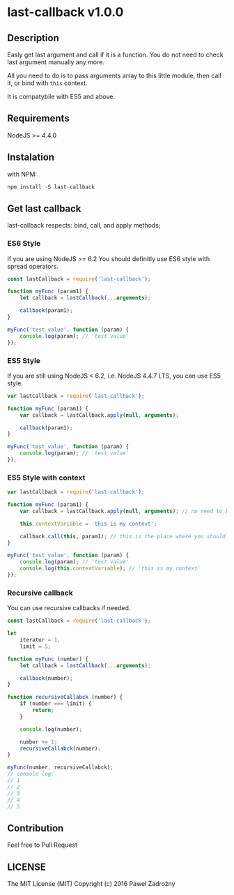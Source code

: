 # last-callback v1.0.0

## Description

Easly get last argument and call if it is a function.
You do not need to check last argument manually any more.

All you need to do is to pass arguments array to this little module,
then call it, or bind with `this` context.

It is compatybile with ES5 and above.

## Requirements

NodeJS >= 4.4.0

## Instalation

with NPM:

```javascript
npm install -S last-callback
```

## Get last callback

last-callback respects: bind, call, and apply methods;

### ES6 Style

If you are using NodeJS >= 6.2 You should definitly use ES6 style with spread operators.

```javascript
const lastCallback = require('last-callback');

function myFunc (param1) {
    let callback = lastCallback(...arguments);

    callback(param1);
}

myFunc('test value', function (param) {
    console.log(param); // 'test value'
});
```

### ES5 Style

If you are still using NodeJS < 6.2, i.e. NodeJS 4.4.7 LTS, you can use ES5 style.


```javascript
var lastCallback = require('last-callback');

function myFunc (param1) {
    var callback = lastCallback.apply(null, arguments);

    callback(param1);
}

myFunc('test value', function (param) {
    console.log(param); // 'test value'
});
```

### ES5 Style with context

```javascript
var lastCallback = require('last-callback');

function myFunc (param1) {
    var callback = lastCallback.apply(null, arguments); // no need to bind context here

    this.contextVariable = 'this is my context';

    callback.call(this, param1); // this is the place where you should bind context
}

myFunc('test value', function (param) {
    console.log(param); // 'test value'
    console.log(this.contextVariable); // 'this is my context'
});
```

### Recursive callback

You can use recursive callbacks if needed.

```javascript
const lastCallback = require('last-callback');

let
    iterator = 1,
    limit = 5;

function myFunc (number) {
    let callback = lastCallback(...arguments);

    callback(number);
}

function recursiveCallabck (number) {
    if (number === limit) {
        return;
    }

    console.log(number);

    number += 1;
    recursiveCallabck(number);
}

myFunc(number, recursiveCallabck);
// console log:
// 1
// 2
// 3
// 4
// 5
```

## Contribution

Feel free to Pull Request

## LICENSE
The MIT License (MIT)
Copyright (c) 2016 Paweł Zadrożny
